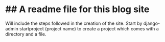# **## A readme file for this blog site**

Will include the steps followed in the creation of the site.
Start by django-admin startproject (project name) to create a project which comes with a directory and a file.
